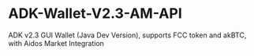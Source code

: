 # ADK-Wallet-V2.3-AM-API
ADK v2.3 GUI Wallet (Java Dev Version), supports FCC token and akBTC, with Aidos Market Integration
